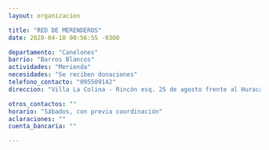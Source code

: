```yaml
---
layout: organizacion

title: "RED DE MERENDEROS"
date: 2020-04-10 00:56:55 -0300

departamento: "Canelones"
barrio: "Barros Blancos"
actividades: "Merienda"
necesidades: "Se reciben donaciones"
telefono_contacto: "095509142"
direccion: "Villa La Colina - Rincón esq. 25 de agosto frente al Huracán Siré"

otros_contactos: ""
horario: "Sábados, con previa coordinación"
aclaraciones: ""
cuenta_bancaria: ""

---
```

